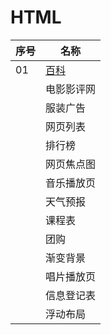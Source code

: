 # HTML


| 序号 | 名称       | 
| ---- | ---------- | 
| 01   | [百科](https://htmlpreview.github.io/0science/HTML/Encyclopedia/index.html)       |      
|      | 电影影评网 |      
|      | 服装广告   |      
|      | 网页列表   |      
|      | 排行榜     |      
|      | 网页焦点图 |      
|      | 音乐播放页 |      
|      | 天气预报   |      
|      | 课程表     |      
|      | 团购       |      
|      | 渐变背景   |     
|      | 唱片播放页 |     
|      | 信息登记表 |      
|      | 浮动布局   |      

